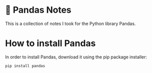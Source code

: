 # 🐼 Pandas Notes

This is a collection of notes I took for the Python library Pandas.

# How to install Pandas

In order to install Pandas, download it using the pip package installer:

```shell
pip install pandas
```
